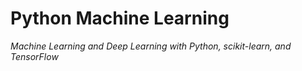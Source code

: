 # Python Machine Learning
_Machine Learning and Deep Learning 
with Python, scikit-learn, and TensorFlow_
